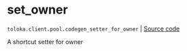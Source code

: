# set_owner
`toloka.client.pool.codegen_setter_for_owner` | [Source code](https://github.com/Toloka/toloka-kit/blob/v1.1.2/src/client/pool/__init__.py#L0)

A shortcut setter for owner

